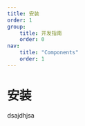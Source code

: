 ```yaml
---
title: 安装
order: 1
group:
    title: 开发指南
    order: 0
nav:
    title: "Components"
    order: 1
---
```

# 安装
dsajdhjsa
